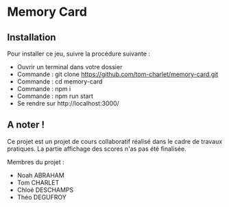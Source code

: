 # Memory Card

## Installation

Pour installer ce jeu, suivre la procédure suivante :

- Ouvrir un terminal dans votre dossier
- Commande : git clone https://github.com/tom-charlet/memory-card.git
- Commande : cd memory-card
- Commande : npm i
- Commande : npm run start
- Se rendre sur http://localhost:3000/

## A noter !

Ce projet est un projet de cours collaboratif réalisé dans le cadre de travaux pratiques.
La partie affichage des scores n'as pas été finalisée.

Membres du projet :

- Noah ABRAHAM
- Tom CHARLET
- Chloé DESCHAMPS
- Théo DEGUFROY